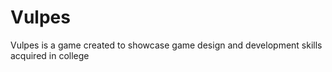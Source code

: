 # Vulpes
Vulpes is a game created to showcase game design and development skills acquired in college
